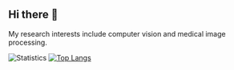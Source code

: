 ## Hi there 👋

My research interests include computer vision and medical image processing.

![Statistics](https://github-readme-stats.vercel.app/api?username=HUANGLIZI&theme=highcontrast)  [![Top Langs](https://github-readme-stats.vercel.app/api/top-langs/?username=HUANGLIZI&&hide=javascript,css,html&theme=highcontrast)](https://github.com/anuraghazra/github-readme-stats)
